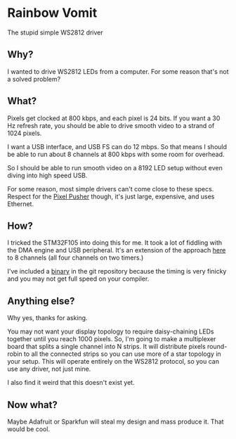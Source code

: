 # Rainbow Vomit
The stupid simple WS2812 driver

## Why?
I wanted to drive WS2812 LEDs from a computer. For some reason that's not a solved problem?

## What?
Pixels get clocked at 800 kbps, and each pixel is 24 bits.
If you want a 30 Hz refresh rate, you should be able to drive smooth video to a strand of 1024 pixels.

I want a USB interface, and USB FS can do 12 mbps. So that means I should be able to run about 8 channels at 800 kbps with some room for overhead.

So I should be able to run smooth video on a 8192 LED setup without even diving into high speed USB.

For some reason, most simple drivers can't come close to these specs. Respect for the [Pixel Pusher](http://www.heroicrobotics.com/products/pixelpusher) though, it's just large, expensive, and uses Ethernet.

## How?
I tricked the STM32F105 into doing this for me. It took a lot of fiddling with the DMA engine and USB peripheral. It's an extension of the approach [here](https://github.com/ervanalb/lux/blob/master/led_strip_firmware/app/src/ws2811_strip.c) to 8 channels (all four channels on two timers.)

I've included a [binary](driver-firmware/rainbow-vomit-driver.bin) in the git repository because the timing is very finicky and you may not get full speed on your compiler.

## Anything else?
Why yes, thanks for asking.

You may not want your display topology to require daisy-chaining LEDs together until you reach 1000 pixels.
So, I'm going to make a multiplexer board that splits a single channel into N strips.
It will distribute pixels round-robin to all the connected strips so you can use more of a star topology in your setup.
This will operate entirely on the WS2812 protocol, so you can use any driver, not just mine.

I also find it weird that this doesn't exist yet.

## Now what?
Maybe Adafruit or Sparkfun will steal my design and mass produce it. That would be cool.
